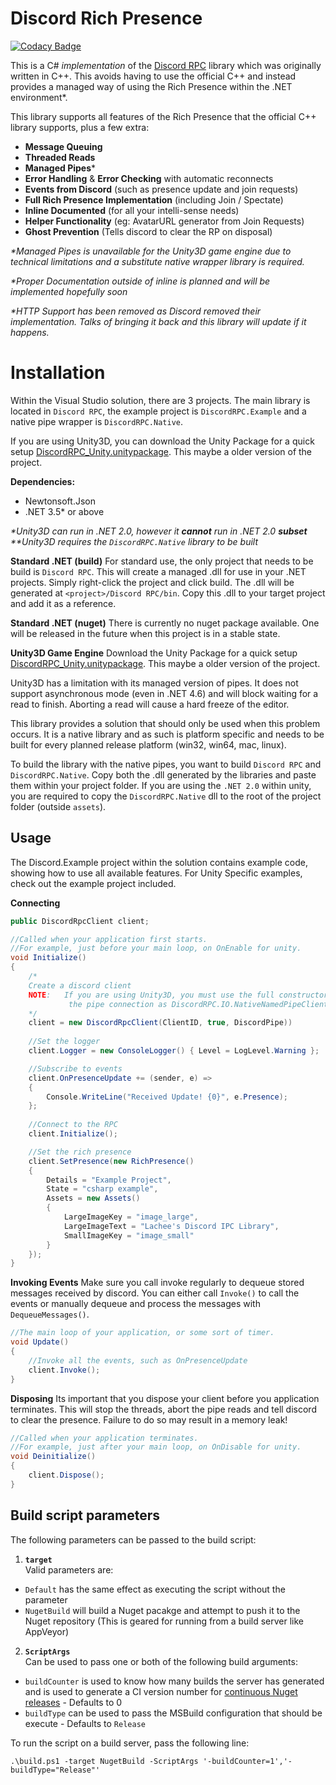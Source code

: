 # Discord Rich Presence

[![Codacy Badge](https://api.codacy.com/project/badge/Grade/a3fc8999eb734774bff83179fee2409e)](https://app.codacy.com/app/Lachee/discord-rpc-csharp?utm_source=github.com&utm_medium=referral&utm_content=Lachee/discord-rpc-csharp&utm_campaign=badger)

This is a C# _implementation_ of the [Discord RPC](https://github.com/discordapp/discord-rpc) library which was originally written in C++. This avoids having to use the official C++ and instead provides a managed way of using the Rich Presence within the .NET environment*.

This library supports all features of the Rich Presence that the official C++ library supports, plus a few extra:
 - **Message Queuing**
 - **Threaded Reads**
 - **Managed Pipes***
 - **Error Handling** & **Error Checking** with automatic reconnects
 - **Events from Discord** (such as presence update and join requests)
 - **Full Rich Presence Implementation** (including Join / Spectate)
 - **Inline Documented** (for all your intelli-sense needs)
 - **Helper Functionality** (eg: AvatarURL generator from Join Requests)
 - **Ghost Prevention** (Tells discord to clear the RP on disposal)

_*Managed Pipes is unavailable for the Unity3D game engine due to technical limitations and a substitute native wrapper library is required._

_*Proper Documentation outside of inline is planned and will be implemented hopefully soon_

_*HTTP Support has been removed as Discord removed their implementation. Talks of bringing it back and this library will update if it happens._

# Installation
Within the Visual Studio solution, there are 3 projects. The main library is located in `Discord RPC`, the example project is `DiscordRPC.Example` and a native pipe wrapper is `DiscordRPC.Native`. 

If you are using Unity3D, you can download the Unity Package for a quick setup [DiscordRPC_Unity.unitypackage](https://github.com/Lachee/discord-rpc-csharp/raw/master/DiscordRPC_Unity.unitypackage). This maybe a older version of the project.

**Dependencies:**
 - Newtonsoft.Json 
 - .NET 3.5* or above
 
_*Unity3D can run in .NET 2.0, however it **cannot** run in .NET 2.0 __subset___
_**Unity3D requires the `DiscordRPC.Native` library to be built_

**Standard .NET (build)**
For standard use, the only project that needs to be build is `Discord RPC`. This will create a managed .dll for use in your .NET projects. Simply right-click the project and click build. The .dll will be generated at `<project>/Discord RPC/bin`. Copy this .dll to your target project and add it as a reference.

**Standard .NET (nuget)**
There is currently no nuget package available. One will be released in the future when this project is in a stable state.

**Unity3D Game Engine**
Download the Unity Package for a quick setup [DiscordRPC_Unity.unitypackage](https://github.com/Lachee/discord-rpc-csharp/raw/master/DiscordRPC_Unity.unitypackage). This maybe a older version of the project.

Unity3D has a limitation with its managed version of pipes. It does not support asynchronous mode (even in .NET 4.6) and will block waiting for a read to finish. Aborting a read will cause a hard freeze of the editor.

This library provides a solution that should only be used when this problem occurs. It is a native library and as such is platform specific and needs to be built for every planned release platform (win32, win64, mac, linux). 

To build the library with the native pipes, you want to build `Discord RPC` and `DiscordRPC.Native`. Copy both the .dll generated by the libraries and paste them within your project folder. If you are using the `.NET 2.0` within unity, you are required to copy the `DiscordRPC.Native` dll to the root of the project folder (outside `assets`).


## Usage

The Discord.Example project within the solution contains example code, showing how to use all available features. For Unity Specific examples, check out the example project included. 

**Connecting**
```csharp
public DiscordRpcClient client;

//Called when your application first starts.
//For example, just before your main loop, on OnEnable for unity.
void Initialize() 
{
	/*
	Create a discord client
	NOTE: 	If you are using Unity3D, you must use the full constructor and define
			 the pipe connection as DiscordRPC.IO.NativeNamedPipeClient
	*/
	client = new DiscordRpcClient(ClientID, true, DiscordPipe))					
	
	//Set the logger
	client.Logger = new ConsoleLogger() { Level = LogLevel.Warning };

	//Subscribe to events
	client.OnPresenceUpdate += (sender, e) =>
	{
		Console.WriteLine("Received Update! {0}", e.Presence);
	};
	
	//Connect to the RPC
	client.Initialize();

	//Set the rich presence
	client.SetPresence(new RichPresence()
	{
		Details = "Example Project",
		State = "csharp example",
		Assets = new Assets()
		{
			LargeImageKey = "image_large",
			LargeImageText = "Lachee's Discord IPC Library",
			SmallImageKey = "image_small"
		}
	});	
}
```

**Invoking Events**
Make sure you call invoke regularly to dequeue stored messages received by discord. You can either call `Invoke()` to call the events or manually dequeue and process the messages with `DequeueMessages()`.
```csharp
//The main loop of your application, or some sort of timer.
void Update() 
{
	//Invoke all the events, such as OnPresenceUpdate
	client.Invoke();
}
```

**Disposing**
Its important that you dispose your client before you application terminates. This will stop the threads, abort the pipe reads and tell discord to clear the presence. Failure to do so may result in a memory leak!
```csharp
//Called when your application terminates.
//For example, just after your main loop, on OnDisable for unity.
void Deinitialize() 
{
	client.Dispose();
}
```

## Build script parameters
The following parameters can be passed to the build script:
1. **`target`**  
Valid parameters are:
- `Default` has the same effect as executing the script without the parameter
- `NugetBuild` will build a Nuget pacakge and attempt to push it to the Nuget repository (This is geared for running from a build server like AppVeyor)
2. **`ScriptArgs`**  
Can be used to pass one or both of the following build arguments:
- `buildCounter` is used to know how many builds the server has generated and is used to generate a CI version number for [continuous Nuget releases](https://www.xavierdecoster.com/post/2013/04/29/semantic-versioning-auto-incremented-nuget-package-versions.html) - Defaults to 0
- `buildType` can be used to pass the MSBuild configuration that should be execute - Defaults to `Release`

To run the script on a build server, pass the following line:
```
.\build.ps1 -target NugetBuild -ScriptArgs '-buildCounter=1','-buildType="Release"'
```
